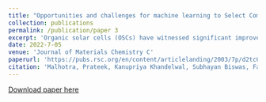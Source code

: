 ```yaml
---
title: "Opportunities and challenges for machine learning to Select Combination of Donor and Acceptor Materials for Efficient organic solar cells"
collection: publications
permalink: /publication/paper 3
excerpt: 'Organic solar cells (OSCs) have witnessed significant improvement in power conversion efficiency (PCE) in the last decade. The structural flexibility of organic semiconductors provides vast search space for potential candidates of OSCs, but discovering new materials from search space with traditional approaches such as DFT is computationally expensive and time-consuming. Machine learning (ML) is extensively used in OSCs to accelerate productivity and materials discovery. ML is gaining more attention due to the availability of large datasets, improved algorithms, and exponentially growing computational power. In this review, current progress, opportunity, and challenges for ML in OSCs have been identified. Given the rapid advances in this field, impactful techniques that have been useful in extracting meaningful insights are discussed. Finally, we elaborate upon the bottlenecks of the ML workflow with respect to data size, model interpretability, and extrapolation.'
date: 2022-7-05
venue: 'Journal of Materials Chemistry C'
paperurl: 'https://pubs.rsc.org/en/content/articlelanding/2003/7p/d2tc03276g/unauth'
citation: 'Malhotra, Prateek, Kanupriya Khandelwal, Subhayan Biswas, Fang-Chung Chen, and Ganesh D. Sharma. "Opportunities and challenges for machine learning to select combination of donor and acceptor materials for efficient organic solar cells." Journal of Materials Chemistry C 10, no. 47 (2022): 17781-17811.'
---
```



[Download paper here](https://github.com/prateek-malhotra/prateek-malhotra.github.io/blob/master/files/Paper%203.pdf)

